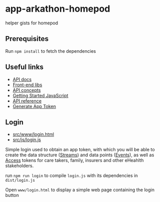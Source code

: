 # app-arkathon-homepod
helper gists for homepod

## Prerequisites

Run `npm install` to fetch the dependencies

## Useful links

- [API docs](https://api.pryv.com)
- [Front-end libs](https://api.pryv.com/code-libraries/)
- [API concepts](https://api.pryv.com/concepts/)
- [Getting Started JavaScript](https://api.pryv.com/getting-started/javascript/)
- [API reference](https://api.pryv.com/reference)
- [Generate App Token](https://pryv.github.io/app-web-access/?pryv-reg=reg.pryv.me)

## Login

- [src/www/login.html](https://github.com/kebetsi/app-example-arkathon/blob/master/src/www/login.html)
- [src/js/login.js](https://github.com/kebetsi/app-example-arkathon/blob/master/src/js/login.js)

Simple login used to obtain an app token, with which you will be able to create the data structure ([Streams](http://api.pryv.com/getting-started/javascript/#manage-streams)) and data
points ([Events](http://api.pryv.com/getting-started/javascript/#manage-events)), as well as [Access](http://api.pryv.com/getting-started/javascript/#manage-accesses) tokens for care takers, family, insurers and other eHeahlth stakeholders.

run `npm run login` to compile `login.js` with its dependencies in `dist/login.js`

Open `www/login.html` to display a simple web page containing the login button


